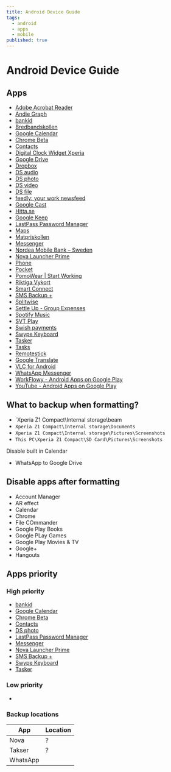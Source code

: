 ```yaml
---
title: Android Device Guide
tags:
  - android
  - apps
  - mobile
published: true
---
```


# Android Device Guide


## Apps

* [Adobe Acrobat Reader](https://play.google.com/store/apps/details?id=com.adobe.reader)
* [Andie Graph](https://play.google.com/store/apps/details?id=net.supware.tipro)
* [bankid](https://play.google.com/store/apps/details?id=com.bankid.bus)
* [Bredbandskollen](https://play.google.com/store/apps/details?id=se.iis.bbk)
* [Google Calendar](https://play.google.com/store/apps/details?id=com.google.android.calendar)
* [Chrome Beta](https://play.google.com/store/apps/details?id=com.chrome.beta)
* [Contacts](https://play.google.com/store/apps/details?id=com.google.android.contacts)
* [Digital Clock Widget Xperia](https://play.google.com/store/apps/details?id=com.sonyericsson.digitalclockwidget2)
* [Google Drive](https://play.google.com/store/apps/details?id=com.google.android.apps.docs)
* [Dropbox](https://play.google.com/store/apps/details?id=com.dropbox.android)
* [DS audio](https://play.google.com/store/apps/details?id=com.synology.DSaudio)
* [DS photo](https://play.google.com/store/apps/details?id=com.synology.dsphoto)
* [DS video](https://play.google.com/store/apps/details?id=com.synology.dsvideo)
* [DS file](https://play.google.com/store/apps/details?id=com.synology.DSfile)
* [feedly: your work newsfeed](https://play.google.com/store/apps/details?id=com.devhd.feedly)
* [Google Cast](https://play.google.com/store/apps/details?id=com.google.android.apps.chromecast.app)
* [Hitta.se](https://play.google.com/store/apps/details?id=se.hitta.android.app)
* [Google Keep](https://play.google.com/store/apps/details?id=com.google.android.keep)
* [LastPass Password Manager](https://play.google.com/store/apps/details?id=com.lastpass.lpandroid)
* [Maps](https://play.google.com/store/apps/details?id=com.google.android.apps.maps)
* [Matpriskollen](https://play.google.com/store/apps/details?id=se.easyapp.matpriskollen)
* [Messenger](https://play.google.com/store/apps/details?id=com.google.android.apps.messaging)
* [Nordea Mobile Bank – Sweden](https://play.google.com/store/apps/details?id=se.nordea.mobilebank)
* [Nova Launcher Prime](https://play.google.com/store/apps/details?id=com.teslacoilsw.launcher.prime)
* [Phone](https://play.google.com/store/apps/details?id=com.google.android.dialer)
* [Pocket](https://play.google.com/store/apps/details?id=com.ideashower.readitlater.pro)
* [PomoWear | Start Working](https://play.google.com/store/apps/details?id=com.vngrs.android.pomodoro)
* [Riktiga Vykort](https://play.google.com/store/apps/details?id=se.posten.riktigavykort)
* [Smart Connect](https://play.google.com/store/apps/details?id=com.sonyericsson.extras.liveware)
* [SMS Backup +](https://play.google.com/store/apps/details?id=com.zegoggles.smssync)
* [Splitwise](https://play.google.com/store/apps/details?id=com.Splitwise.SplitwiseMobile)
* [Settle Up - Group Expenses](https://play.google.com/store/apps/details?id=cz.destil.settleup)
* [Spotify Music](https://play.google.com/store/apps/details?id=com.spotify.music)
* [SVT Play](https://play.google.com/store/apps/details?id=se.svt.android.svtplay)
* [Swish payments](https://play.google.com/store/apps/details?id=se.bankgirot.swish)
* [Swype Keyboard](https://play.google.com/store/apps/details?id=com.nuance.swype.dtc)
* [Tasker](https://play.google.com/store/apps/details?id=net.dinglisch.android.taskerm)
* [Tasks](https://play.google.com/store/apps/details?id=ch.teamtasks.tasks.paid)
* [Remotestick](https://play.google.com/store/apps/details?id=org.remotestick)
* [Google Translate](https://play.google.com/store/apps/details?id=com.google.android.apps.translate)
* [VLC for Android](https://play.google.com/store/apps/details?id=org.videolan.vlc)
* [WhatsApp Messenger](https://play.google.com/store/apps/details?id=com.whatsapp)
* [WorkFlowy - Android Apps on Google Play](https://play.google.com/store/apps/details?id=com.workflowy.android)
* [YouTube - Android Apps on Google Play](https://play.google.com/store/apps/details?id=com.google.android.youtube)


## What to backup when formatting?


* `Xperia Z1 Compact\Internal storage\beam
* `Xperia Z1 Compact\Internal storage\Documents`
* `Xperia Z1 Compact\Internal storage\Pictures\Screenshots`
* `This PC\Xperia Z1 Compact\SD Card\Pictures\Screenshots`


Disable built in Calendar


* WhatsApp to Google Drive


## Disable apps after formatting

* Account Manager
* AR effect
* Calendar
* Chrome
* File COmmander
* Google Play Books
* Google PLay Games
* Google Play Movies & TV
* Google+ 
* Hangouts


## Apps priority

### High priority

* [bankid](https://play.google.com/store/apps/details?id=com.bankid.bus)
* [Google Calendar](https://play.google.com/store/apps/details?id=com.google.android.calendar)
* [Chrome Beta](https://play.google.com/store/apps/details?id=com.chrome.beta)
* [Contacts](https://play.google.com/store/apps/details?id=com.google.android.contacts)
* [DS photo](https://play.google.com/store/apps/details?id=com.synology.dsphoto)
* [LastPass Password Manager](https://play.google.com/store/apps/details?id=com.lastpass.lpandroid)
* [Messenger](https://play.google.com/store/apps/details?id=com.google.android.apps.messaging)
* [Nova Launcher Prime](https://play.google.com/store/apps/details?id=com.teslacoilsw.launcher.prime)
* [SMS Backup +](https://play.google.com/store/apps/details?id=com.zegoggles.smssync)
* [Swype Keyboard](https://play.google.com/store/apps/details?id=com.nuance.swype.dtc)
* [Tasker](https://play.google.com/store/apps/details?id=net.dinglisch.android.taskerm)


### Low priority

* 

### Backup locations

App | Location
----|---------
Nova | ?
Takser | ? 
WhatsApp | 


